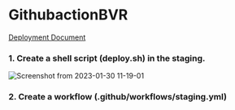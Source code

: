 # GithubactionBVR

[Deployment Document](https://shorthillstech-my.sharepoint.com/:w:/p/preeti/EV4cBTdGEddIoBlTktV-n4kBY7Du_9gyIA77MDDVucA3Qg?e=laFTNu)

### 1. Create a shell script (deploy.sh) in the staging.

![Screenshot from 2023-01-30 11-19-01](https://user-images.githubusercontent.com/115537106/215397420-5ce6f53f-4580-46e4-b913-e28c2114bb1d.png)



### 2. Create a workflow (.github/workflows/staging.yml)
